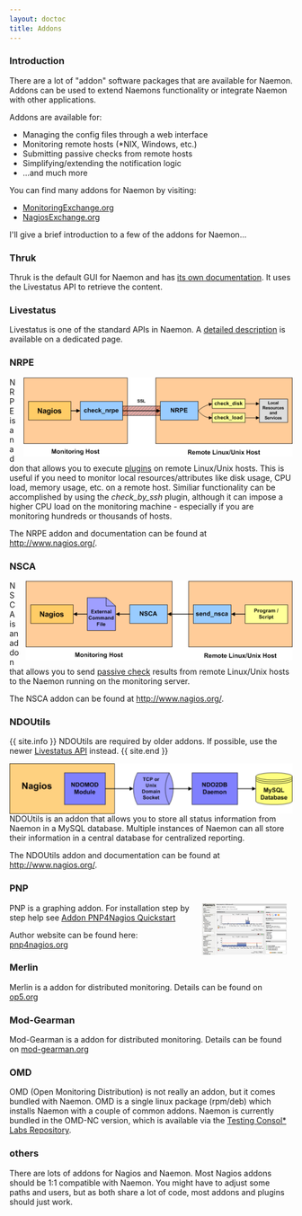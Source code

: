 ```yaml
---
layout: doctoc
title: Addons
---
```


### Introduction

There are a lot of "addon" software packages that are available for Naemon. Addons can be used to extend Naemons functionality or integrate Naemon with other applications.

Addons are available for:

* Managing the config files through a web interface
* Monitoring remote hosts (*NIX, Windows, etc.)
* Submitting passive checks from remote hosts
* Simplifying/extending the notification logic
* ...and much more

You can find many addons for Naemon by visiting:

* <a href="http://www.monitoringexchange.org/">MonitoringExchange.org</a>
* <a href="http://www.nagiosexchange.org">NagiosExchange.org</a>

I'll give a brief introduction to a few of the addons for Naemon...


### Thruk
Thruk is the default GUI for Naemon and has <a href="http://thruk.org/documentation.html">its own documentation</a>.
It uses the Livestatus API to retrieve the content.


### Livestatus
Livestatus is one of the standard APIs in Naemon.
A <a href="livestatus.html">detailed description</a> is available on a dedicated page.


### NRPE

<img src="images/nrpe.png" border="0" alt="NRPE" title="NRPE" style="float: right; padding: 0 0 0 10px;">

NRPE is an addon that allows you to execute <a href="plugins.html">plugins</a> on remote Linux/Unix hosts.
This is useful if you need to monitor local resources/attributes like disk usage, CPU load, memory usage,
etc. on a remote host. Similiar functionality can be accomplished by using the *check_by_ssh* plugin, although
it can impose a higher CPU load on the monitoring machine - especially if you are monitoring hundreds or thousands of hosts.

The NRPE addon and documentation can be found at <a href="http://www.nagios.org/">http://www.nagios.org/</a>.



### NSCA

<img src="images/nsca.png" border="0" alt="NSCA" title="NSCA" style="float: right; padding: 0 0 0 10px;">

NSCA is an addon that allows you to send <a href="passivechecks.html">passive check</a> results from remote Linux/Unix
hosts to the Naemon running on the monitoring server.

The NSCA addon can be found at <a href="http://www.nagios.org/">http://www.nagios.org/</a>.



### NDOUtils

{{ site.info }}
NDOUtils are required by older addons. If possible, use the newer <a href="#livestatus">Livestatus API</a> instead.
{{ site.end }}

<img src="images/ndoutils.png" border="0" alt="NDOUtils" title="NDOUtils" style="float: right; padding: 0 0 0 10px;">

NDOUtils is an addon that allows you to store all status information from Naemon in a MySQL database.
Multiple instances of Naemon can all store their information in a central database for centralized reporting.

The NDOUtils addon and documentation can be found at <a href="http://www.nagios.org/">http://www.nagios.org/</a>.



### PNP
<a href="images/pnp4nagios-example1.png"><img src="images/pnp4nagios-example1.png" border="0" hspace="10" width="30%" height="30%" alt="pnp4nagios example with Naemon" title="pnp4nagios example with Naemon" style="float: right;"></a>

PNP is a graphing addon. For installation step by step help see <a href="addon-pnp-quickstart.html">Addon PNP4Nagios Quickstart</a>

Author website can be found here: <a href="http://pnp4nagios.org">pnp4nagios.org</a>



### Merlin
Merlin is a addon for distributed monitoring. Details can be found on <a href="https://kb.op5.com/display/MERLIN">op5.org</a>



### Mod-Gearman
Mod-Gearman is a addon for distributed monitoring. Details can be found on <a href="http://mod-gearman.org">mod-gearman.org</a>



### OMD
OMD (Open Monitoring Distribution) is not really an addon, but it comes bundled with
Naemon. OMD is a single linux package (rpm/deb) which installs Naemon with a couple of
common addons. Naemon is currently bundled in the OMD-NC version, which is available
via the <a href="https://labs.consol.de/repo/testing">Testing Consol* Labs Repository</a>.



### others
There are lots of addons for Nagios and Naemon. Most Nagios addons should be 1:1 compatible with Naemon.
You might have to adjust some paths and users, but as both share a lot of code, most addons and plugins
should just work.

